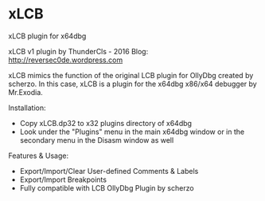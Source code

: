 # xLCB
xLCB plugin for x64dbg

xLCB v1 plugin by ThunderCls - 2016
Blog: http://reversec0de.wordpress.com

xLCB mimics the function of the original LCB plugin for OllyDbg created by scherzo. In this case, xLCB is a plugin for the x64dbg x86/x64 debugger by Mr.Exodia. 

Installation:
 - Copy xLCB.dp32 to x32 plugins directory of x64dbg
 - Look under the "Plugins" menu in the main x64dbg window or in the secondary menu in the Disasm window as well

Features & Usage:
 - Export/Import/Clear User-defined Comments & Labels
 - Export/Import Breakpoints
 - Fully compatible with LCB OllyDbg Plugin by scherzo

